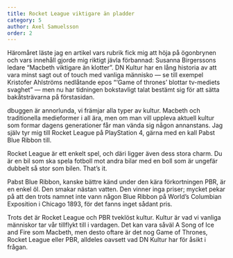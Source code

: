 ```yaml
---
title: Rocket League viktigare än pladder
category: 5
author: Axel Samuelsson
order: 2
---
```


Häromåret läste jag en artikel vars rubrik fick mig att höja på ögonbrynen och vars innehåll gjorde mig riktigt jävla förbannad: Susanna Birgerssons ledare “Macbeth viktigare än klotter”. DN Kultur har en lång historia av att vara minst sagt out of touch med vanliga människo — se till exempel Kristofer Ahlströms nedlåtande epos “‘Game of thrones’ blottar tv-mediets svaghet” — men nu har tidningen bokstavligt talat bestämt sig för att sätta bakåtsträvarna på förstasidan.

dbuggen är annorlunda, vi främjar alla typer av kultur. Macbeth och traditionella medieformer i all ära, men om man vill uppleva aktuell kultur som formar dagens generationer får man vända sig någon annanstans. Jag själv tyr mig till Rocket League på PlayStation 4, gärna med en kall Pabst Blue Ribbon till.

Rocket League är ett enkelt spel, och däri ligger även dess stora charm. Du är en bil som ska spela fotboll mot andra bilar med en boll som är ungefär dubbelt så stor som bilen. That’s it.

Pabst Blue Ribbon, kanske bättre känd under den kära förkortningen PBR, är en enkel öl. Den smakar nästan vatten. Den vinner inga priser; mycket pekar på att den trots namnet inte vann någon Blue Ribbon på World’s Columbian Exposition i Chicago 1893, för det fanns inget sådant pris.

Trots det är Rocket League och PBR tveklöst kultur. Kultur är vad vi vanliga människor tar vår tillflykt till i vardagen. Det kan vara såväl A Song of Ice and Fire som Macbeth, men desto oftare är det nog Game of Thrones, Rocket League eller PBR, alldeles oavsett vad DN Kultur har för åsikt i frågan.

